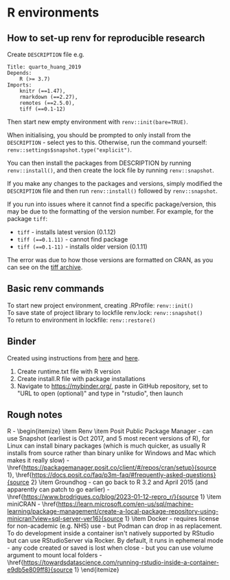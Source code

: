 # R environments

## How to set-up renv for reproducible research

Create `DESCRIPTION` file e.g.

```
Title: quarto_huang_2019
Depends: 
    R (>= 3.7)
Imports:
    knitr (==1.47),
    rmarkdown (==2.27),
    remotes (==2.5.0),
    tiff (==0.1-12)
```

Then start new empty environment with `renv::init(bare=TRUE)`.

When initialising, you should be prompted to only install from the `DESCRIPTION` - select yes to this. Otherwise, run the command yourself: `renv::settings$snapshot.type("explicit")`.

You can then install the packages from DESCRIPTION by running `renv::install()`, and then create the lock file by running `renv::snapshot`.

If you make any changes to the packages and versions, simply modified the `DESCRIPTION` file and then run `renv::install()` followed by `renv::snapshot`.

If you run into issues where it cannot find a specific package/version, this may be due to the formatting of the version number. For example, for the package `tiff`:

* `tiff` - installs latest version (0.1.12)
* `tiff (==0.1.11)` - cannot find package
* `tiff (==0.1-11)` - installs older version (0.1.11)

The error was due to how those versions are formatted on CRAN, as you can see on the [tiff archive](https://cran.r-project.org/src/contrib/Archive/tiff/).

## Basic renv commands

To start new project environment, creating .RProfile: `renv::init()`  
To save state of project library to lockfile renv.lock: `renv::snapshot()`  
To return to environment in lockfile:  `renv::restore()`  

## Binder

Created using instructions from [here](https://ajstewartlang.github.io/23_introduction_to_binder/slides/23_introduction_to_binder.pdf) and [here](https://github.com/binder-examples/r).  

1. Create runtime.txt file with R version  
2. Create install.R file with package installations  
3. Navigate to https://mybinder.org/, paste in GitHub repository, set to "URL to open (optional)" and type in "rstudio", then launch  

## Rough notes

R -
\begin{itemize}
    \item Renv
    \item Posit Public Package Manager - can use Snapshot (earliest is Oct 2017, and 5 most recent versions of R), for Linux can install binary packages (which is much quicker, as usually R installs from source rather than binary unlike for Windows and Mac which makes it really slow) - \href{https://packagemanager.posit.co/client/#/repos/cran/setup}{source 1}, \href{https://docs.posit.co/faq/p3m-faq/#frequently-asked-questions}{source 2}
    \item Groundhog - can go back to R 3.2 and April 2015 (and apparently can patch to go earlier) - \href{https://www.brodrigues.co/blog/2023-01-12-repro_r/}{source 1}
    \item miniCRAN - \href{https://learn.microsoft.com/en-us/sql/machine-learning/package-management/create-a-local-package-repository-using-minicran?view=sql-server-ver16}{source 1}
    \item Docker - requires license for non-academic (e.g. NHS) use - but Podman can drop in as replacement. To do development inside a container isn't natively supported by RStudio but can use RStudioServer via Rocker. By default, it runs in ephemeral mode - any code created or saved is lost when close - but you can use volume argument to mount local folders - \href{https://towardsdatascience.com/running-rstudio-inside-a-container-e9db5e809ff8}{source 1}
\end{itemize}